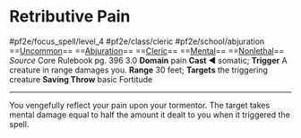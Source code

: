 # Retributive Pain
#pf2e/focus_spell/level_4 #pf2e/class/cleric #pf2e/school/abjuration 
==[Uncommon](rulesuncommon.md)== ==[Abjuration](rules/abjuration.md)== ==[Cleric](rules/traits/cleric.md)== ==[Mental](rules/traits/mental.md)== ==[Nonlethal](rules/traits/nonlethal.md)==
*Source* Core Rulebook pg. 396 3.0
**Domain** pain
**Cast** ◄ somatic; **Trigger** A creature in range damages you.
**Range** 30 feet; **Targets** the triggering creature
**Saving Throw** basic Fortitude

---
You vengefully reflect your pain upon your tormentor. The target takes mental damage equal to half the amount it dealt to you when it triggered the spell.